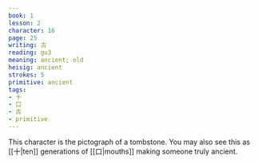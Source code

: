 ```yaml
---
book: 1
lesson: 2
character: 16
page: 25
writing: 古
reading: gu3
meaning: ancient; old
heisig: ancient
strokes: 5
primitive: ancient
tags:
- 十
- 口
- 古
- primitive
---
```


This character is the pictograph of a tombstone. You may also see this as [[十|ten]] generations of [[口|mouths]] making someone truly ancient.
